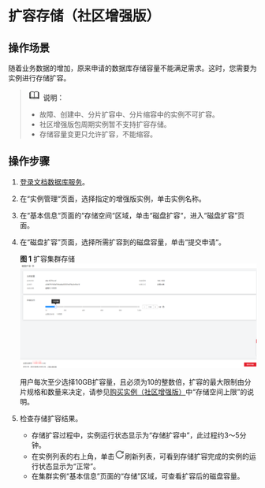 # 扩容存储（社区增强版）<a name="dds_03_0035"></a>

## 操作场景<a name="section46594875201911"></a>

随着业务数据的增加，原来申请的数据库存储容量不能满足需求。这时，您需要为实例进行存储扩容。

>![](public_sys-resources/icon-note.gif) **说明：**   
>-   故障、创建中、分片扩容中、分片缩容中的实例不可扩容。  
>-   社区增强版包周期实例暂不支持扩容存储。  
>-   存储容量变更只允许扩容，不能缩容。  

## 操作步骤<a name="section27741229442"></a>

1.  [登录文档数据库服务](https://support.huaweicloud.com/qs-dds/dds_02_0043.html)。
2.  在“实例管理“页面，选择指定的增强版实例，单击实例名称。
3.  在“基本信息“页面的“存储空间“区域，单击“磁盘扩容“，进入“磁盘扩容”页面。
4.  在“磁盘扩容”页面，选择所需扩容到的磁盘容量，单击“提交申请“。

    **图 1**  扩容集群存储<a name="fig47552307404"></a>  
    ![](figures/扩容集群存储.png "扩容集群存储")

    用户每次至少选择10GB扩容量，且必须为10的整数倍，扩容的最大限制由分片规格和数量来决定，请参见[购买实例（社区增强版）](https://support.huaweicloud.com/qs-dds/dds_02_0034.html)中“存储空间上限”的说明。

5.  检查存储扩容结果。
    -   存储扩容过程中，实例运行状态显示为“存储扩容中”，此过程约3～5分钟。
    -   在实例列表的右上角，单击![](figures/refresh.png)刷新列表，可看到存储扩容完成的实例的运行状态显示为“正常”。
    -   在集群实例“基本信息”页面的“存储”区域，可查看扩容后的磁盘容量。


